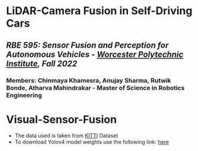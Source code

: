 # LiDAR-Camera Fusion in Self-Driving Cars

## *RBE 595: Sensor Fusion and Perception for Autonomous Vehicles - [Worcester Polytechnic Institute](https://www.wpi.edu/), Fall 2022*

### Members: Chinmaya Khamesra, Anujay Sharma, Rutwik Bonde, Atharva Mahindrakar - Master of Science in Robotics Engineering

# Visual-Sensor-Fusion

* The data used is taken from [KITTI](http://www.cvlibs.net/datasets/kitti/eval_object.php?obj_benchmark=3d) Dataset
* To download Yolov4 model weights use the following link: [here](https://github.com/AlexeyAB/darknet/releases/download/darknet_yolo_v3_optimal/yolov4.weights)
